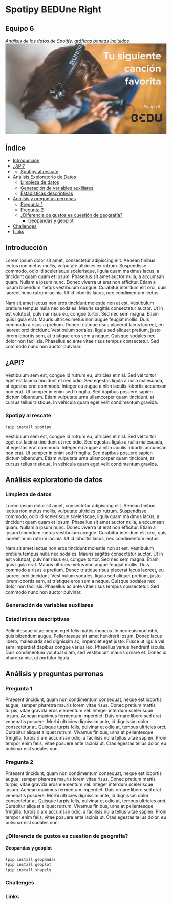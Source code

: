 # Spotipy BEDUne Right
## Equipo 6
*Análisis de los datos de Spotify, gráficas bonitas incluidas.* 
<img src = 'BeduEquipo6.png'>
## Índice
- [Introducción](#introduccion) 
- [¿API?](#api) 
-   * [Spotipy al rescate](#spotipy)
- [Análisis Exploratorio de Datos](#exploratorio)
    * [Limpieza de datos](#limpieza)
    * [Generación de variables auxiliares](#auxiliares)
    * [Estadísticas descriptivas](#estadisticas)
- [Análisis y preguntas perronas](#analisis) 
  * [Pregunta 1](#pregunta1)
  * [Pregunta 2](#pregunta2)
  * [¿Diferencia de gustos es cuestión de geografía?](#geografia)
    + [Geopandas y geoplot](#geopandas)
- [Challenges](#challenges)
- [Links](#links)

<a name="introduccion"></a>
## Introducción
Lorem ipsum dolor sit amet, consectetur adipiscing elit. Aenean finibus lectus non metus mollis, vulputate ultricies ex rutrum. Suspendisse commodo, odio id scelerisque scelerisque, ligula quam maximus lacus, a tincidunt quam quam et ipsum. Phasellus sit amet auctor nulla, a accumsan quam. Nullam a ipsum nunc. Donec viverra ut erat non efficitur. Etiam a ipsum bibendum metus vestibulum congue. Curabitur interdum elit orci, quis laoreet nunc rutrum lacinia. Ut id lobortis lacus, nec condimentum lectus.

Nam sit amet lectus non eros tincidunt molestie non at est. Vestibulum pretium tempus nulla nec sodales. Mauris sagittis consectetur auctor. Ut in est volutpat, pulvinar risus eu, congue tortor. Sed nec sem magna. Etiam quis ligula erat. Mauris ultrices metus non augue feugiat mollis. Duis commodo a risus a pretium. Donec tristique risus placerat lacus laoreet, eu laoreet orci tincidunt. Vestibulum sodales, ligula sed aliquet pretium, justo lorem lobortis sem, at tristique eros sem a neque. Quisque sodales nec dolor non facilisis. Phasellus ac ante vitae risus tempus consectetur. Sed commodo nunc non auctor pulvinar. 

<a name="api"></a>
## ¿API?


Vestibulum sem est, congue id rutrum eu, ultricies et nisl. Sed vel tortor eget est lacinia tincidunt et nec odio. Sed egestas ligula a nulla malesuada, at egestas erat commodo. Integer eu augue a nibh iaculis lobortis accumsan non erat. Ut semper in enim sed fringilla. Sed dapibus posuere sapien dictum bibendum. Etiam vulputate urna ullamcorper quam tincidunt, at cursus tellus tristique. In vehicula quam eget velit condimentum gravida. 

<a name="spotipy"></a>
### Spotipy al rescate
```
!pip install spotipy
```
Vestibulum sem est, congue id rutrum eu, ultricies et nisl. Sed vel tortor eget est lacinia tincidunt et nec odio. Sed egestas ligula a nulla malesuada, at egestas erat commodo. Integer eu augue a nibh iaculis lobortis accumsan non erat. Ut semper in enim sed fringilla. Sed dapibus posuere sapien dictum bibendum. Etiam vulputate urna ullamcorper quam tincidunt, at cursus tellus tristique. In vehicula quam eget velit condimentum gravida. 

<a name="exploratorio"></a>
## Análisis exploratorio de datos

<a name="limpieza"></a>
### Limpieza de datos


Lorem ipsum dolor sit amet, consectetur adipiscing elit. Aenean finibus lectus non metus mollis, vulputate ultricies ex rutrum. Suspendisse commodo, odio id scelerisque scelerisque, ligula quam maximus lacus, a tincidunt quam quam et ipsum. Phasellus sit amet auctor nulla, a accumsan quam. Nullam a ipsum nunc. Donec viverra ut erat non efficitur. Etiam a ipsum bibendum metus vestibulum congue. Curabitur interdum elit orci, quis laoreet nunc rutrum lacinia. Ut id lobortis lacus, nec condimentum lectus.

Nam sit amet lectus non eros tincidunt molestie non at est. Vestibulum pretium tempus nulla nec sodales. Mauris sagittis consectetur auctor. Ut in est volutpat, pulvinar risus eu, congue tortor. Sed nec sem magna. Etiam quis ligula erat. Mauris ultrices metus non augue feugiat mollis. Duis commodo a risus a pretium. Donec tristique risus placerat lacus laoreet, eu laoreet orci tincidunt. Vestibulum sodales, ligula sed aliquet pretium, justo lorem lobortis sem, at tristique eros sem a neque. Quisque sodales nec dolor non facilisis. Phasellus ac ante vitae risus tempus consectetur. Sed commodo nunc non auctor pulvinar. 

<a name="auxiliares"></a>
### Generación de variables auxiliares

<a name="estadisticas"></a>
### Estadísticas descriptivas

Pellentesque vitae neque eget felis mattis rhoncus. In nec euismod nibh, quis bibendum augue. Pellentesque sit amet hendrerit ipsum. Donec lacus libero, malesuada sed dignissim ac, imperdiet eget justo. Fusce ut ligula vel sem imperdiet dapibus congue varius leo. Phasellus varius hendrerit iaculis. Duis condimentum volutpat diam, sed vestibulum mauris ornare et. Donec id pharetra nisi, ut porttitor ligula. 

<a name="analisis"></a>
## Análisis y preguntas perronas

<a name="pregunta1"></a>
### Pregunta 1

Praesent tincidunt, quam non condimentum consequat, neque est lobortis augue, semper pharetra mauris lorem vitae risus. Donec pretium mattis turpis, vitae gravida eros elementum vel. Integer interdum scelerisque ipsum. Aenean maximus fermentum imperdiet. Duis ornare libero sed erat venenatis posuere. Morbi ultricies dignissim ante, id dignissim dolor consectetur at. Quisque turpis felis, pulvinar et odio at, tempus ultricies orci. Curabitur aliquet aliquet rutrum. Vivamus finibus, urna at pellentesque fringilla, turpis diam accumsan odio, a facilisis nulla tellus vitae sapien. Proin tempor enim felis, vitae posuere ante lacinia ut. Cras egestas tellus dolor, eu pulvinar nisl sodales non. 

<a name="pregunta2"></a>
### Pregunta 2

Praesent tincidunt, quam non condimentum consequat, neque est lobortis augue, semper pharetra mauris lorem vitae risus. Donec pretium mattis turpis, vitae gravida eros elementum vel. Integer interdum scelerisque ipsum. Aenean maximus fermentum imperdiet. Duis ornare libero sed erat venenatis posuere. Morbi ultricies dignissim ante, id dignissim dolor consectetur at. Quisque turpis felis, pulvinar et odio at, tempus ultricies orci. Curabitur aliquet aliquet rutrum. Vivamus finibus, urna at pellentesque fringilla, turpis diam accumsan odio, a facilisis nulla tellus vitae sapien. Proin tempor enim felis, vitae posuere ante lacinia ut. Cras egestas tellus dolor, eu pulvinar nisl sodales non. 

<a name="geografia"></a>
### ¿Diferencia de gustos es cuestion de geografía?

<a name="geopandas"></a>
#### Geopandas y geoplot
```
!pip install geopandas
!pip install geoplot
!pip install shapely
```
<a name="challenges"></a>
### Challenges

<a name="links"></a>
### Links




